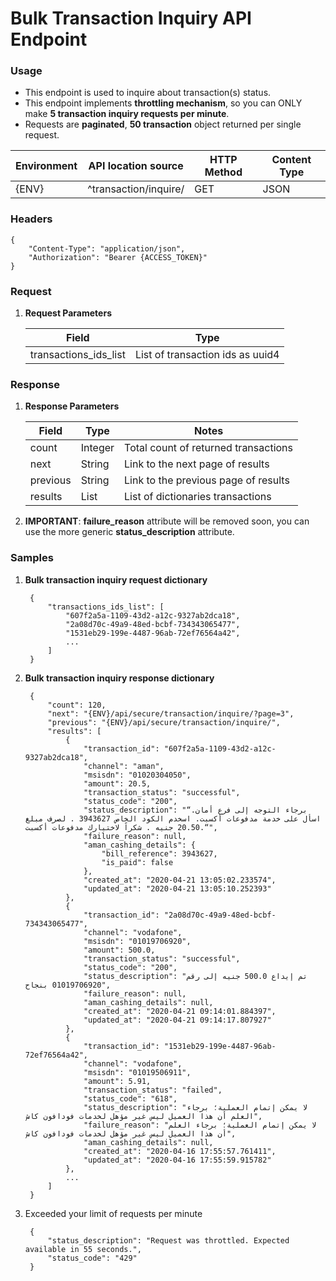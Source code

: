 # Bulk Transaction Inquiry API Endpoint


### Usage
    
* This endpoint is used to inquire about transaction(s) status.
* This endpoint implements **throttling mechanism**, so you can ONLY make **5 transaction inquiry requests per minute**.
* Requests are **paginated**, **50 transaction** object returned per single request.


|  Environment	|  API location source    |   HTTP Method	| Content Type	|
|---	        |---   	                  |---	            |---	        |
|     {ENV}     |  ^transaction/inquire/  |      GET        |     JSON      |


### Headers
```
{
    "Content-Type": "application/json",
    "Authorization": "Bearer {ACCESS_TOKEN}"
}
```


### Request
1. **Request Parameters**

    |  Field                  |               Type                |
    |---                      |---                                |
    |  transactions_ids_list  |  List of transaction ids as uuid4 |


### Response
1. **Response Parameters**

    |    Field   |    Type    |                 Notes                  |
    |---         |---	      |---	                                   |
    |  count     |   Integer  |  Total count of returned transactions  |
    |  next      |   String   |  Link to the next page of results      |
    |  previous  |   String   |  Link to the previous page of results  |
    |  results   |   List     |  List of dictionaries transactions     |

2. **IMPORTANT**: **failure_reason** attribute will be removed soon, you can use the more generic **status_description** attribute.


### Samples
1. **Bulk transaction inquiry request dictionary**

        {
            "transactions_ids_list": [
                "607f2a5a-1109-43d2-a12c-9327ab2dca18",
                "2a08d70c-49a9-48ed-bcbf-734343065477",
                "1531eb29-199e-4487-96ab-72ef76564a42",
                ...
            ]
        }

2. **Bulk transaction inquiry response dictionary**

        {
            "count": 120,
            "next": "{ENV}/api/secure/transaction/inquire/?page=3",
            "previous": "{ENV}/api/secure/transaction/inquire/",
            "results": [
                {
                    "transaction_id": "607f2a5a-1109-43d2-a12c-9327ab2dca18",
                    "channel": "aman",
                    "msisdn": "01020304050",
                    "amount": 20.5,
                    "transaction_status": "successful",
                    "status_code": "200",
                    "status_description": "“برجاء التوجه إلى فرع أمان. اسأل على خدمة مدفوعات أكسبت. اسخدم الكود الخاص 3943627 . لصرف مبلغ 20.50 جنيه . شكراً لاختيارك مدفوعات أكسبت.“",
                    "failure_reason": null,
                    "aman_cashing_details": {
                        "bill_reference": 3943627,
                        "is_paid": false
                    },
                    "created_at": "2020-04-21 13:05:02.233574",
                    "updated_at": "2020-04-21 13:05:10.252393"
                },
                {
                    "transaction_id": "2a08d70c-49a9-48ed-bcbf-734343065477",
                    "channel": "vodafone",
                    "msisdn": "01019706920",
                    "amount": 500.0,
                    "transaction_status": "successful",
                    "status_code": "200",
                    "status_description": "تم إيداع 500.0 جنيه إلى رقم 01019706920 بنجاح",
                    "failure_reason": null,
                    "aman_cashing_details": null,
                    "created_at": "2020-04-21 09:14:01.884397",
                    "updated_at": "2020-04-21 09:14:17.807927"
                },
                {
                    "transaction_id": "1531eb29-199e-4487-96ab-72ef76564a42",
                    "channel": "vodafone",
                    "msisdn": "01019506911",
                    "amount": 5.91,
                    "transaction_status": "failed",
                    "status_code": "618",
                    "status_description": "لا يمكن إتمام العملية؛ برجاء العلم أن هذا العميل ليس غير مؤهل لخدمات فودافون كاش",
                    "failure_reason": "لا يمكن إتمام العملية؛ برجاء العلم أن هذا العميل ليس غير مؤهل لخدمات فودافون كاش",
                    "aman_cashing_details": null,
                    "created_at": "2020-04-16 17:55:57.761411",
                    "updated_at": "2020-04-16 17:55:59.915782"
                },
                ...
            ]
        }

3. Exceeded your limit of requests per minute

        {
            "status_description": "Request was throttled. Expected available in 55 seconds.",
            "status_code": "429"
        }
